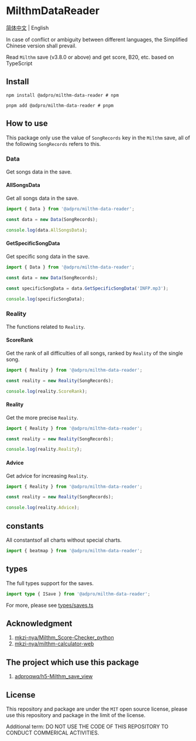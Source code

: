 # MilthmDataReader

[简体中文](./README.md) | English

In case of conflict or ambiguity between different languages, the Simplified Chinese version shall prevail.

Read `Milthm` save (v3.8.0 or above) and get score, B20, etc. based on TypeScript

## Install

```shell
npm install @adpro/milthm-data-reader # npm

pnpm add @adpro/milthm-data-reader # pnpm
```

## How to use

This package only use the value of `SongRecords` key in the `Milthm` save, all of the following `SongRecords` refers to this.

### Data

Get songs data in the save.

#### AllSongsData

Get all songs data in the save.

```typescript
import { Data } from '@adpro/milthm-data-reader';

const data = new Data(SongRecords);

console.log(data.AllSongsData);
```

#### GetSpecificSongData

Get specific song data in the save.

```typescript
import { Data } from '@adpro/milthm-data-reader';

const data = new Data(SongRecords);

const specificSongData = data.GetSpecificSongData('INFP.mp3');

console.log(specificSongData);
```

### Reality

The functions related to `Reality`.

#### ScoreRank

Get the rank of all difficulties of all songs, ranked by `Reality` of the single song.

```typescript
import { Reality } from '@adpro/milthm-data-reader';

const reality = new Reality(SongRecords);

console.log(reality.ScoreRank);
```

#### Reality

Get the more precise `Reality`.

```typescript
import { Reality } from '@adpro/milthm-data-reader';

const reality = new Reality(SongRecords);

console.log(reality.Reality);
```

#### Advice

Get advice for increasing `Reality`.

```typescript
import { Reality } from '@adpro/milthm-data-reader';

const reality = new Reality(SongRecords);

console.log(reality.Advice);
```

## constants

All constantsof all charts without special charts.

```typescript
import { beatmap } from '@adpro/milthm-data-reader';
```

## types

The full types support for the saves.

```typescript
import type { ISave } from '@adpro/milthm-data-reader';
```

For more, please see [types/saves.ts](./src/types/saves.ts)

## Acknowledgment

1. [mkzi-nya/Milthm_Score-Checker_python](https://github.com/mkzi-nya/Milthm_Score-Checker_python)
2. [mkzi-nya/milthm-calculator-web](https://github.com/mkzi-nya/milthm-calculator-web)

## The project which use this package

1. [adproqwq/h5-Milthm_save_view](https://github.com/adproqwq/h5-Milthm_save_view)

## License

This repository and package are under the `MIT` open source license, please use this repository and package in the limit of the license.

Additional term: DO NOT USE THE CODE OF THIS REPOSITORY TO CONDUCT COMMERICAL ACTIVITIES.